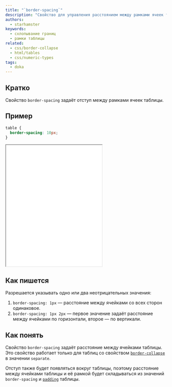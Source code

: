 ```yaml
---
title: "`border-spacing`"
description: "Свойство для управления расстоянием между рамками ячеек таблицы."
authors:
  - starhamster
keywords:
  - схлопывание границ
  - рамки таблицы
related:
  - css/border-collapse
  - html/tables
  - css/numeric-types
tags:
  - doka
---
```


## Кратко

Свойство `border-spacing` задаёт отступ между рамками ячеек таблицы.

## Пример

```css
table {
  border-spacing: 10px;
}
```

<iframe title="Отступ между ячейками в 10 пикселей" src="demos/some-spacing/" height="380"></iframe>

## Как пишется

Разрешается указывать одно или два неотрицательных значения:

1. `border-spacing: 1px` — расстояние между ячейками со всех сторон одинаковое.
1. `border-spacing: 1px 2px` — первое значение задаёт расстояние между ячейками по горизонтали, второе — по вертикали.

## Как понять

Свойство `border-spacing` задаёт расстояние между ячейками таблицы. Это свойство работает только для таблиц со свойством [`border-collapse`](/css/border-collapse/) в значении `separate`.

Отступ также будет появляться вокруг таблицы, поэтому расстояние между ячейками таблицы и её рамкой будет складываться из значений `border-spacing` и [`padding`](/css/padding/) таблицы.
